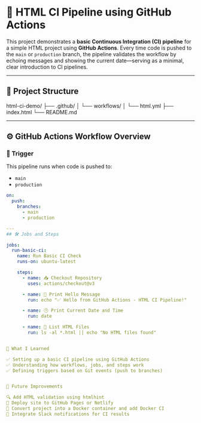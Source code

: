 # 🚀 HTML CI Pipeline using GitHub Actions

This project demonstrates a **basic Continuous Integration (CI) pipeline** for a simple HTML project using **GitHub Actions**. Every time code is pushed to the `main` or `production` branch, the pipeline validates the workflow by echoing messages and showing the current date—serving as a minimal, clear introduction to CI pipelines.

---

## 📁 Project Structure
html-ci-demo/
├── .github/
│ └── workflows/
│ └── html.yml
├── index.html
└── README.md

---

## ⚙️ GitHub Actions Workflow Overview

### 🔁 Trigger

This pipeline runs when code is pushed to:
- `main`
- `production`

```yaml
on:
  push:
    branches:
      - main
      - production

---
## 🛠 Jobs and Steps

jobs:
  run-basic-ci:
    name: Run Basic CI Check
    runs-on: ubuntu-latest

    steps:
      - name: 📥 Checkout Repository
        uses: actions/checkout@v3

      - name: 👋 Print Hello Message
        run: echo "✅ Hello from GitHub Actions - HTML CI Pipeline!"

      - name: 🕒 Print Current Date and Time
        run: date

      - name: 📄 List HTML Files
        run: ls -al *.html || echo "No HTML files found"


🎯 What I Learned

✅ Setting up a basic CI pipeline using GitHub Actions
✅ Understanding how workflows, jobs, and steps work
✅ Defining triggers based on Git events (push to branches)


🔮 Future Improvements

🔍 Add HTML validation using htmlhint
🚀 Deploy site to GitHub Pages or Netlify
🐳 Convert project into a Docker container and add Docker CI
🔔 Integrate Slack notifications for CI results
